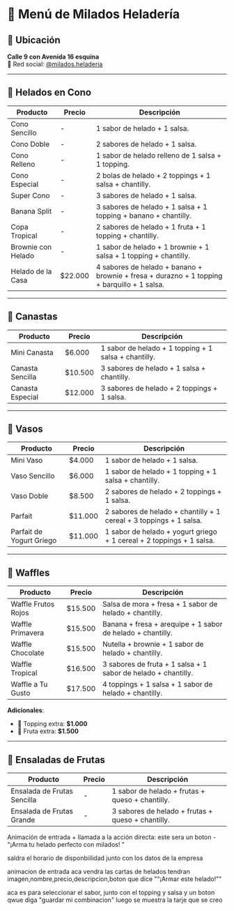 # 🍦 Menú de Milados Heladería  

## 📍 Ubicación  
**Calle 9 con Avenida 16 esquina**  
📱 Red social: [@milados.heladeria](https://www.instagram.com/milados.heladeria)  

---

## 🍦 Helados en Cono  
| Producto          | Precio   | Descripción                                                                 |  
|-------------------|----------|-----------------------------------------------------------------------------|  
| Cono Sencillo     | -        | 1 sabor de helado + 1 salsa.                                               |  
| Cono Doble        | -        | 2 sabores de helado + 1 salsa.                                             |  
| Cono Relleno      | -        | 1 sabor de helado relleno de 1 salsa + 1 topping.                          |  
| Cono Especial     | -        | 2 bolas de helado + 2 toppings + 1 salsa + chantilly.                      |  
| Super Cono        | -        | 3 sabores de helado + 1 salsa.                                              |  
| Banana Split      | -        | 3 sabores de helado + 1 salsa + 1 topping + banano + chantilly.             |  
| Copa Tropical     | -        | 2 sabores de helado + 1 fruta + 1 topping + chantilly.                      |  
| Brownie con Helado | -      | 1 sabor de helado + 1 brownie + 1 salsa + 1 topping + chantilly.           |  
| Helado de la Casa | $22.000  | 4 sabores de helado + banano + brownie + fresa + durazno + 1 topping + barquillo + 1 salsa. |  

---

## 🧺 Canastas  
| Producto          | Precio   | Descripción                                                                 |  
|-------------------|----------|-----------------------------------------------------------------------------|  
| Mini Canasta      | $6.000   | 1 sabor de helado + 1 topping + 1 salsa + chantilly.                       |  
| Canasta Sencilla  | $10.500  | 3 sabores de helado + 1 salsa + chantilly.                                 |  
| Canasta Especial  | $12.000  | 3 sabores de helado + 2 toppings + 1 salsa.                                |  

---

## 🥤 Vasos  
| Producto               | Precio   | Descripción                                                                 |  
|------------------------|----------|-----------------------------------------------------------------------------|  
| Mini Vaso             | $4.000   | 1 sabor de helado + 1 salsa.                                               |  
| Vaso Sencillo         | $6.000   | 1 sabor de helado + 1 topping + 1 salsa + chantilly.                       |  
| Vaso Doble            | $8.500   | 2 sabores de helado + 2 toppings + 1 salsa.                                |  
| Parfait               | $11.000  | 2 sabores de helado + chantilly + 1 cereal + 3 toppings + 1 salsa.         |  
| Parfait de Yogurt Griego | $11.000 | 1 sabor de helado + yogurt griego + 1 cereal + 2 toppings + 1 salsa.       |  

---

## 🧇 Waffles  
| Producto             | Precio   | Descripción                                                                 |  
|----------------------|----------|-----------------------------------------------------------------------------|  
| Waffle Frutos Rojos  | $15.500  | Salsa de mora + fresa + 1 sabor de helado + chantilly.                     |  
| Waffle Primavera     | $15.500  | Banana + fresa + arequipe + 1 sabor de helado + chantilly.                 |  
| Waffle Chocolate     | $15.500  | Nutella + brownie + 1 sabor de helado + chantilly.                         |  
| Waffle Tropical      | $16.500  | 3 sabores de fruta + 1 salsa + 1 sabor de helado + chantilly.              |  
| Waffle a Tu Gusto    | $17.500  | 4 toppings + 1 salsa + 1 sabor de helado + chantilly.                      |  

**Adicionales**:  
- 🍒 Topping extra: **$1.000**  
- 🍌 Fruta extra: **$1.500**  

---

## 🥗 Ensaladas de Frutas  
| Producto                     | Precio   | Descripción                                   |  
|------------------------------|----------|-----------------------------------------------|  
| Ensalada de Frutas Sencilla  | -        | 1 sabor de helado + frutas + queso + chantilly. |  
| Ensalada de Frutas Grande    | -        | 3 sabores de helado + frutas + queso + chantilly. |  




<!-- INICIO -->
Animación de entrada + llamada a la acción directa:
este sera un boton - "¡Arma tu helado perfecto con milados! "

saldra el horario de disponbiilidad
junto con los datos de la empresa

<!-- menu -->
animacion de entrada
aca vendra las cartas de helados
tendran
imagen,nombre,precio,descripcion,boton que dice "“¡Armar este helado!”"


<!-- helado seleccionad -->
aca es para seleccionar el sabor, junto con el topping y salsa
y un boton qwue diga "guardar mi combinacion"
 luego se muestra la tarje que se creo
 
